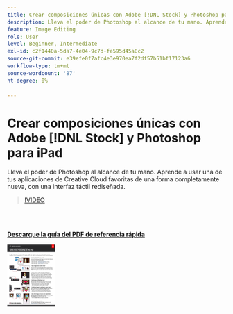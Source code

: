 ```yaml
---
title: Crear composiciones únicas con Adobe [!DNL Stock] y Photoshop para iPad
description: Lleva el poder de Photoshop al alcance de tu mano. Aprende a usar una de tus aplicaciones de Creative Cloud favoritas de una forma completamente nueva, con una interfaz táctil rediseñada
feature: Image Editing
role: User
level: Beginner, Intermediate
exl-id: c2f1440a-5da7-4e04-9c7d-fe595d45a8c2
source-git-commit: e39efe0f7afc4e3e970ea7f2df57b51bf17123a6
workflow-type: tm+mt
source-wordcount: '87'
ht-degree: 0%

---
```


# Crear composiciones únicas con Adobe [!DNL Stock] y Photoshop para iPad

Lleva el poder de Photoshop al alcance de tu mano. Aprende a usar una de tus aplicaciones de Creative Cloud favoritas de una forma completamente nueva, con una interfaz táctil rediseñada.

>[!VIDEO](https://video.tv.adobe.com/v/331004?hidetitle=true)

<br> 

[**Descargue la guía del PDF de referencia rápida**](../quick-reference/GettoknowPhotoshopontheiPad.pdf)

[![Imagen de la primera página de la guía de referencia rápida](assets/GettoknowPhotoshopontheiPadPage1.png)](../quick-reference/GettoknowPhotoshopontheiPad.pdf)
